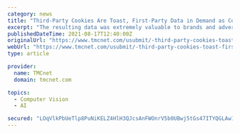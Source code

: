 ```yaml
---
category: news
title: "Third-Party Cookies Are Toast, First-Party Data in Demand as Consumers Clamor for Privacy"
excerpt: "The resulting data was extremely valuable to brands and advertisers for targeted marketing. Currently no federal data privacy laws exist, so companies and states are finally taking it upon themselves to protect users after decades of abuse."
publishedDateTime: 2021-08-17T12:40:00Z
originalUrl: "https://www.tmcnet.com/usubmit/-third-party-cookies-toast-first-party-data-demand-/2021/08/17/9432011.htm"
webUrl: "https://www.tmcnet.com/usubmit/-third-party-cookies-toast-first-party-data-demand-/2021/08/17/9432011.htm"
type: article

provider:
  name: TMCnet
  domain: tmcnet.com

topics:
  - Computer Vision
  - AI

secured: "LOqVlkPbUeTlp8PuNiKELZ4HlH3QJcsAnFWOnrV5b0UBwj5tGs47ITYQGLAw1r3pPYlo+OkohcUT54pDAZF8N1b6HHos8mJgOLOjYGUY3DCXC884fWePuwhLF9IIc/RUOAdz15Zfb6T0A2kGyHqL64dI2MH7ICCQyYKA3UEiSXcC9tLKbg0l1Y+BcXjKW9APdE2iFazKS4Z5+E5XQRTfe5bOUefIDD+XwQ4RQtT4hQkvCaLLSAHQNaFdN6PWWGK2W83sfh/QNTdjFrpV1OUvWH5raRUhhLwsmEVuj0lQ9rjkLFkTC/dnTzQTX9Ks0eBRfq9Ve8MkUet27ikG8tWIInIY5DOvi5PTcXuh+rKXEYM=;56x5tRhlze2Hbjpvr13j+g=="
---
```


